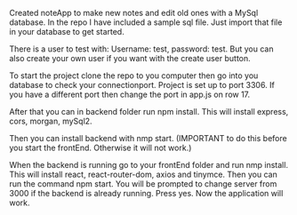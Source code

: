 Created noteApp to make new notes and edit old ones with a MySql database. 
In the repo I have included a sample sql file. Just import that file in your database to get started. 

There is a user to test with: 
Username: test, password: test. 
But you can also create your own user if you want with the create user button. 

To start the project clone the repo to you computer then go into you database to check your connectionport. Project is set up to port 3306. If you have a different port then change the port in app.js on row 17. 

After that you can in backend folder run npm install. 
This will install express, cors, morgan, mySql2.

Then you can install backend with nmp start. (IMPORTANT to do this before you start the frontEnd. Otherwise it will not work.)

When the backend is running go to your frontEnd folder and run nmp install. 
This will install react, react-router-dom, axios and tinymce. 
Then you can run the command npm start.
You will be prompted to change server from 3000 if the backend is already running. Press yes.
Now the application will work.

